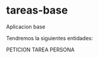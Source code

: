 # tareas-base
Aplicacion base 

Tendremos la siguientes entidades:

  PETICION
  TAREA
  PERSONA  
  
